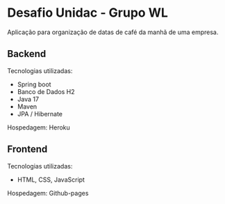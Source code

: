 # Desafio Unidac - Grupo WL

Aplicação para organização de datas de café da manhã de uma empresa. 

## Backend
Tecnologias utilizadas:
- Spring boot
- Banco de Dados H2
- Java 17
- Maven
- JPA / Hibernate

Hospedagem: Heroku

## Frontend
Tecnologias utilizadas:
- HTML, CSS, JavaScript

Hospedagem: Github-pages
